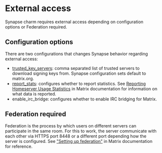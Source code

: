 # External access

Synapse charm requires external access depending on configuration options or Federation required.

## Configuration options

There are two configurations that changes Synapse behavior regarding external access:
- [trusted_key_servers](https://matrix-org.github.io/synapse/latest/usage/configuration/config_documentation.html#trusted_key_servers): comma separated list of trusted servers to download signing keys from.
Synapse configuration sets default to matrix.org.
- [report_stats](https://matrix-org.github.io/synapse/latest/usage/configuration/config_documentation.html#report_stats): configures whether to report statistics. See [Reporting Homeserver Usage Statistics](https://matrix-org.github.io/synapse/latest/usage/administration/monitoring/reporting_homeserver_usage_statistics.html) in Matrix documentation for information on what data is reported.
- enable_irc_bridge: configures whether to enable IRC bridging for Matrix.

## Federation required

Federation is the process by which users on different servers can participate in the same room.
For this to work, the server communicate with each other via HTTPS port 8448 or a different port
depending how the server is configured. See ["Setting up federation"](https://matrix-org.github.io/synapse/latest/federate.html)
in Matrix documentation for reference.
